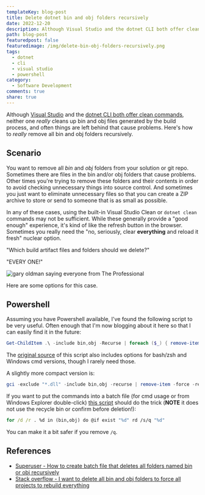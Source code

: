```yaml
---
templateKey: blog-post
title: Delete dotnet bin and obj folders recursively
date: 2022-12-20
description: Although Visual Studio and the dotnet CLI both offer clean commands, neither one *really* cleans up bin and obj files generated by the build process, and often things are left behind that cause problems. Here's how to *really* remove all bin and obj folders recursively.
path: blog-post
featuredpost: false
featuredimage: /img/delete-bin-obj-folders-recursively.png
tags:
  - dotnet
  - cli
  - visual studio
  - powershell
category:
  - Software Development
comments: true
share: true
---
```


Although [Visual Studio](https://learn.microsoft.com/en-us/visualstudio/ide/building-and-cleaning-projects-and-solutions-in-visual-studio?view=vs-2022) and the [dotnet CLI both offer clean commands](https://learn.microsoft.com/en-us/dotnet/core/tools/dotnet-clean), neither one *really* cleans up bin and obj files generated by the build process, and often things are left behind that cause problems. Here's how to *really* remove all bin and obj folders recursively.

## Scenario

You want to remove all *bin* and *obj* folders from your solution or git repo. Sometimes there are files in the bin and/or obj folders that cause problems. Other times you're trying to remove these folders and their contents in order to avoid checking unnecessary things into source control. And sometimes you just want to eliminate unnecessary files so that you can create a ZIP archive to store or send to someone that is as small as possible.

In any of these cases, using the built-in Visual Studio Clean or `dotnet clean` commands may not be sufficient. While these generally provide a "good enough" experience, it's kind of like the refresh button in the browser. Sometimes you really need the "no, seriously, clear **everything** and reload it fresh" nuclear option.

"Which build artifact files and folders should we delete?"

"EVERY ONE!"

![gary oldman saying everyone from The Professional](/img/oldman-everyone.gif)

Here are some options for this case.

## Powershell

Assuming you have Powershell available, I've found the following script to be very useful. Often enough that I'm now blogging about it here so that I can easily find it in the future:

```powershell
Get-ChildItem .\ -include bin,obj -Recurse | foreach ($_) { remove-item $_.fullname -Force -Recurse }
```

The [original source](https://stackoverflow.com/questions/755382/i-want-to-delete-all-bin-and-obj-folders-to-force-all-projects-to-rebuild-everyt/755433#755433) of this script also includes options for bash/zsh and Windows cmd versions, though I rarely need those.

A slightly more compact version is:

```powershell
gci -exclude "*.dll" -include bin,obj -recurse | remove-item -force -recurse
```

If you want to put the commands into a batch file (for cmd usage or from Windows Explorer double-click) [this script](https://superuser.com/questions/201888/how-to-create-batch-file-that-delete-all-the-folders-named-bin-or-obj-recurs/201892#201892) should do the trick (**NOTE** it does not use the recycle bin or confirm before deletion!):

```cmd
for /d /r . %d in (bin,obj) do @if exist "%d" rd /s/q "%d"
```

You can make it a bit safer if you remove `/q`.

## References

- [Superuser - How to create batch file that deletes all folders named bin or obj recursively](https://superuser.com/questions/201888/how-to-create-batch-file-that-delete-all-the-folders-named-bin-or-obj-recurs/201892#201892)
- [Stack overflow - I want to delete all bin and obj folders to force all projects to rebuild everything](https://stackoverflow.com/questions/755382/i-want-to-delete-all-bin-and-obj-folders-to-force-all-projects-to-rebuild-everyt/755433#755433)
